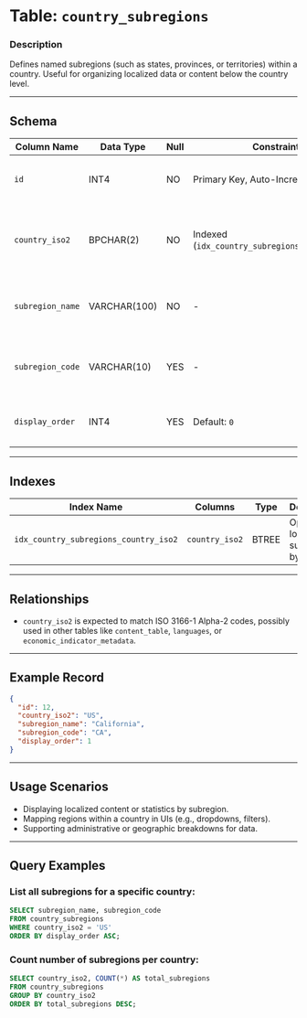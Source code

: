 # Table: `country_subregions`

### **Description**

Defines named subregions (such as states, provinces, or territories) within a country. Useful for organizing localized data or content below the country level.

---

## Schema

| Column Name      | Data Type    | Null | Constraints                                     | Description                                               |
| ---------------- | ------------ | ---- | ----------------------------------------------- | --------------------------------------------------------- |
| `id`             | INT4         | NO   | Primary Key, Auto-Increment                     | Unique identifier for the subregion                       |
| `country_iso2`   | BPCHAR(2)    | NO   | Indexed (`idx_country_subregions_country_iso2`) | ISO Alpha-2 code of the country this subregion belongs to |
| `subregion_name` | VARCHAR(100) | NO   | -                                               | Name of the subregion (e.g., "California", "Bavaria")     |
| `subregion_code` | VARCHAR(10)  | YES  | -                                               | Short code or abbreviation (e.g., "CA", "BY")             |
| `display_order`  | INT4         | YES  | Default: `0`                                    | Optional order value for sorting subregions               |

---

## Indexes

| Index Name                            | Columns        | Type  | Description                               |
| ------------------------------------- | -------------- | ----- | ----------------------------------------- |
| `idx_country_subregions_country_iso2` | `country_iso2` | BTREE | Optimizes lookup of subregions by country |

---

## Relationships

* `country_iso2` is expected to match ISO 3166-1 Alpha-2 codes, possibly used in other tables like `content_table`, `languages`, or `economic_indicator_metadata`.

---

## Example Record

```json
{
  "id": 12,
  "country_iso2": "US",
  "subregion_name": "California",
  "subregion_code": "CA",
  "display_order": 1
}
```

---

## Usage Scenarios

* Displaying localized content or statistics by subregion.
* Mapping regions within a country in UIs (e.g., dropdowns, filters).
* Supporting administrative or geographic breakdowns for data.

---

## Query Examples

### List all subregions for a specific country:

```sql
SELECT subregion_name, subregion_code
FROM country_subregions
WHERE country_iso2 = 'US'
ORDER BY display_order ASC;
```

### Count number of subregions per country:

```sql
SELECT country_iso2, COUNT(*) AS total_subregions
FROM country_subregions
GROUP BY country_iso2
ORDER BY total_subregions DESC;
```
